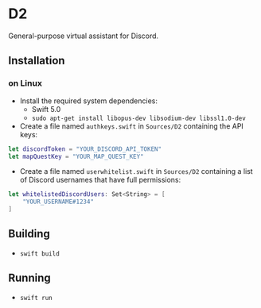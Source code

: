 # D2
General-purpose virtual assistant for Discord.

## Installation

### on Linux
* Install the required system dependencies:
	* Swift 5.0
    * `sudo apt-get install libopus-dev libsodium-dev libssl1.0-dev`
* Create a file named `authkeys.swift` in `Sources/D2` containing the API keys:

```swift
let discordToken = "YOUR_DISCORD_API_TOKEN"
let mapQuestKey = "YOUR_MAP_QUEST_KEY"
```

* Create a file named `userwhitelist.swift` in `Sources/D2` containing a list of Discord usernames that have full permissions:

```swift
let whitelistedDiscordUsers: Set<String> = [
	"YOUR_USERNAME#1234"
]
```

## Building
* `swift build`

## Running
* `swift run`
